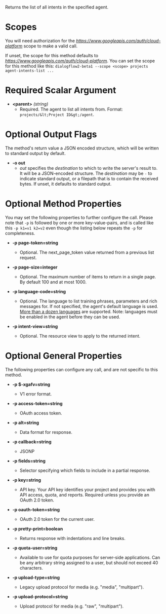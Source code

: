 Returns the list of all intents in the specified agent.
# Scopes

You will need authorization for the *https://www.googleapis.com/auth/cloud-platform* scope to make a valid call.

If unset, the scope for this method defaults to *https://www.googleapis.com/auth/cloud-platform*.
You can set the scope for this method like this: `dialogflow2-beta1 --scope <scope> projects agent-intents-list ...`
# Required Scalar Argument
* **&lt;parent&gt;** *(string)*
    - Required. The agent to list all intents from.
        Format: `projects/&lt;Project ID&gt;/agent`.

# Optional Output Flags

The method's return value a JSON encoded structure, which will be written to standard output by default.

* **-o out**
    - *out* specifies the *destination* to which to write the server's result to.
      It will be a JSON-encoded structure.
      The *destination* may be `-` to indicate standard output, or a filepath that is to contain the received bytes.
      If unset, it defaults to standard output.
# Optional Method Properties

You may set the following properties to further configure the call. Please note that `-p` is followed by one 
or more key-value-pairs, and is called like this `-p k1=v1 k2=v2` even though the listing below repeats the
`-p` for completeness.

* **-p page-token=string**
    - Optional. The next_page_token value returned from a previous list request.

* **-p page-size=integer**
    - Optional. The maximum number of items to return in a single page. By
        default 100 and at most 1000.

* **-p language-code=string**
    - Optional. The language to list training phrases, parameters and rich
        messages for. If not specified, the agent&#39;s default language is used.
        [More than a dozen
        languages](https://dialogflow.com/docs/reference/language) are supported.
        Note: languages must be enabled in the agent before they can be used.

* **-p intent-view=string**
    - Optional. The resource view to apply to the returned intent.

# Optional General Properties

The following properties can configure any call, and are not specific to this method.

* **-p $-xgafv=string**
    - V1 error format.

* **-p access-token=string**
    - OAuth access token.

* **-p alt=string**
    - Data format for response.

* **-p callback=string**
    - JSONP

* **-p fields=string**
    - Selector specifying which fields to include in a partial response.

* **-p key=string**
    - API key. Your API key identifies your project and provides you with API access, quota, and reports. Required unless you provide an OAuth 2.0 token.

* **-p oauth-token=string**
    - OAuth 2.0 token for the current user.

* **-p pretty-print=boolean**
    - Returns response with indentations and line breaks.

* **-p quota-user=string**
    - Available to use for quota purposes for server-side applications. Can be any arbitrary string assigned to a user, but should not exceed 40 characters.

* **-p upload-type=string**
    - Legacy upload protocol for media (e.g. &#34;media&#34;, &#34;multipart&#34;).

* **-p upload-protocol=string**
    - Upload protocol for media (e.g. &#34;raw&#34;, &#34;multipart&#34;).
